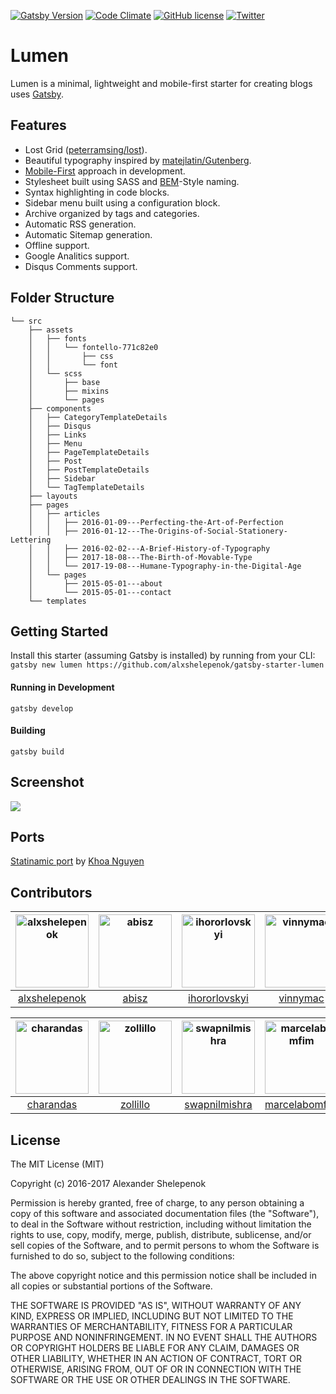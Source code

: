 [![Gatsby Version](https://img.shields.io/badge/gatsby-1.8.12-744C9E.svg)](https://github.com/gatsbyjs/gatsby) [![Code Climate](https://codeclimate.com/github/alxshelepenok/gatsby-starter-lumen.png)](https://codeclimate.com/github/alxshelepenok/gatsby-starter-lumen) [![GitHub license](https://img.shields.io/badge/license-MIT-blue.svg)](https://raw.githubusercontent.com/alxshelepenok/gatsby-starter-lumen/master/LICENSE) [![Twitter](https://img.shields.io/twitter/url/https/github.com/alxshelepenok/gatsby-starter-lumen.svg?style=social)](https://twitter.com/intent/tweet?text=Wow:&url=https://github.com/alxshelepenok/gatsby-starter-lumen)

# Lumen

Lumen is a minimal, lightweight and mobile-first starter for creating blogs uses [Gatsby](https://github.com/gatsbyjs/gatsby).

## Features
+ Lost Grid ([peterramsing/lost](https://github.com/peterramsing/lost)).
+ Beautiful typography inspired by [matejlatin/Gutenberg](https://github.com/matejlatin/Gutenberg).
+ [Mobile-First](https://medium.com/@mrmrs_/mobile-first-css-48bc4cc3f60f) approach in development.
+ Stylesheet built using SASS and [BEM](http://getbem.com/naming/)-Style naming.
+ Syntax highlighting in code blocks.
+ Sidebar menu built using a configuration block.
+ Archive organized by tags and categories.
+ Automatic RSS generation.
+ Automatic Sitemap generation.
+ Offline support.
+ Google Analitics support.
+ Disqus Comments support.

## Folder Structure

```
└── src
    ├── assets
    │   ├── fonts
    │   │   └── fontello-771c82e0
    │   │       ├── css
    │   │       └── font
    │   └── scss
    │       ├── base
    │       ├── mixins
    │       └── pages
    ├── components
    │   ├── CategoryTemplateDetails
    │   ├── Disqus
    │   ├── Links
    │   ├── Menu
    │   ├── PageTemplateDetails
    │   ├── Post
    │   ├── PostTemplateDetails
    │   ├── Sidebar
    │   └── TagTemplateDetails
    ├── layouts
    ├── pages
    │   ├── articles
    │   │   ├── 2016-01-09---Perfecting-the-Art-of-Perfection
    │   │   ├── 2016-01-12---The-Origins-of-Social-Stationery-Lettering
    │   │   ├── 2016-02-02---A-Brief-History-of-Typography
    │   │   ├── 2017-18-08---The-Birth-of-Movable-Type
    │   │   └── 2017-19-08---Humane-Typography-in-the-Digital-Age
    │   └── pages
    │       ├── 2015-05-01---about
    │       └── 2015-05-01---contact
    └── templates
```

## Getting Started
Install this starter (assuming Gatsby is installed) by running from your CLI:
`gatsby new lumen https://github.com/alxshelepenok/gatsby-starter-lumen`

#### Running in Development
`gatsby develop`

#### Building
`gatsby build`

## Screenshot

![](http://i.imgur.com/422y5GV.png)

## Ports
[Statinamic port](https://github.com/thangngoc89/statinamic-theme-lumen) by [Khoa Nguyen](https://github.com/thangngoc89)

## Contributors

[<img alt="alxshelepenok" src="https://avatars2.githubusercontent.com/u/8599449?v=4&s=117" width="117">](https://github.com/alxshelepenok) |[<img alt="abisz" src="https://avatars3.githubusercontent.com/u/7287780?v=4&s=117" width="117">](https://github.com/abisz) |[<img alt="ihororlovskyi" src="https://avatars3.githubusercontent.com/u/7969737?v=4&s=117" width="117">](https://github.com/ihororlovskyi) |[<img alt="vinnymac" src="https://avatars0.githubusercontent.com/u/1832781?v=4&s=117" width="117">](https://github.com/vinnymac) |[<img alt="axelclark" src="https://avatars1.githubusercontent.com/u/16856928?v=4&s=117" width="117">](https://github.com/axelclark) |[<img alt="concreted" src="https://avatars2.githubusercontent.com/u/4016897?v=4&s=117" width="117">](https://github.com/concreted) |
:---: |:---: |:---: |:---: |:---: |:---: |
[alxshelepenok](https://github.com/alxshelepenok) |[abisz](https://github.com/abisz) |[ihororlovskyi](https://github.com/ihororlovskyi) |[vinnymac](https://github.com/vinnymac) |[axelclark](https://github.com/axelclark) |[concreted](https://github.com/concreted) |

[<img alt="charandas" src="https://avatars2.githubusercontent.com/u/542168?v=4&s=117" width="117">](https://github.com/charandas) |[<img alt="zollillo" src="https://avatars3.githubusercontent.com/u/8833904?v=4&s=117" width="117">](https://github.com/zollillo) |[<img alt="swapnilmishra" src="https://avatars2.githubusercontent.com/u/875450?v=4&s=117" width="117">](https://github.com/swapnilmishra) |[<img alt="marcelabomfim" src="https://avatars1.githubusercontent.com/u/6224547?v=4&s=117" width="117">](https://github.com/marcelabomfim) |
:---: |:---: |:---: |:---: |
[charandas](https://github.com/charandas) |[zollillo](https://github.com/zollillo) |[swapnilmishra](https://github.com/swapnilmishra) |[marcelabomfim](https://github.com/marcelabomfim) |


## License
The MIT License (MIT)

Copyright (c) 2016-2017 Alexander Shelepenok

Permission is hereby granted, free of charge, to any person obtaining a copy
of this software and associated documentation files (the "Software"), to deal
in the Software without restriction, including without limitation the rights
to use, copy, modify, merge, publish, distribute, sublicense, and/or sell
copies of the Software, and to permit persons to whom the Software is
furnished to do so, subject to the following conditions:

The above copyright notice and this permission notice shall be included in all
copies or substantial portions of the Software.

THE SOFTWARE IS PROVIDED "AS IS", WITHOUT WARRANTY OF ANY KIND, EXPRESS OR
IMPLIED, INCLUDING BUT NOT LIMITED TO THE WARRANTIES OF MERCHANTABILITY,
FITNESS FOR A PARTICULAR PURPOSE AND NONINFRINGEMENT. IN NO EVENT SHALL THE
AUTHORS OR COPYRIGHT HOLDERS BE LIABLE FOR ANY CLAIM, DAMAGES OR OTHER
LIABILITY, WHETHER IN AN ACTION OF CONTRACT, TORT OR OTHERWISE, ARISING FROM,
OUT OF OR IN CONNECTION WITH THE SOFTWARE OR THE USE OR OTHER DEALINGS IN THE
SOFTWARE.